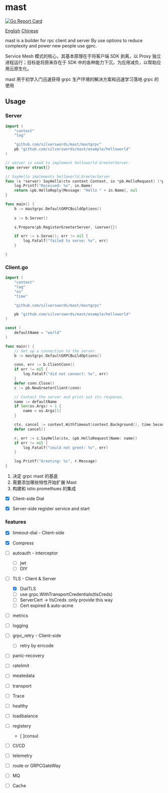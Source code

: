 # mast

[![Go Report Card](https://goreportcard.com/badge/github.com/silverswords/mast)](https://goreportcard.com/report/github.com/silverswords/mast)

[English](https://github.com/silverswords/mast/Readme) [Chinese](https://github.com/silverswords/mast/zh-cn)

mast is a builder for rpc client and server By use options to reduce complexity and power new people use gprc.

Service Mesh 模式的核心，其基本原理在于将客户端 SDK 剥离，以 Proxy 独立进程运行；目标是将原来存在于 SDK 中的各种能力下沉，为应用减负，以帮助应用云原生化。

mast 用于初学入门迅速获得 grpc 生产环境的解决方案和迅速学习落地 grpc 的使用
## Usage

### Server
```go
import (
	"context"
	"log"

	"github.com/silverswords/mast/mastgrpc"
	pb "github.com/silverswords/mast/example/helloworld"
)

// server is used to implement helloworld.GreeterServer.
type server struct{}

// SayHello implements helloworld.GreeterServer
func (s *server) SayHello(ctx context.Context, in *pb.HelloRequest) (*pb.HelloReply, error) {
	log.Printf("Received: %v", in.Name)
	return &pb.HelloReply{Message: "Hello " + in.Name}, nil
}

func main() {
	b := mastgrpc.DefaultGRPCBuildOptions()
	
	s := b.Server()

	s.Prepare(pb.RegisterGreeterServer, &server{})

	if err := s.Serve(); err != nil {
		log.Fatalf("failed to serve: %v", err)
	}

}
```

### Client.go
```go
import (
	"context"
	"log"
	"os"
	"time"

	"github.com/silverswords/mast/mastgrpc"

	pb "github.com/silverswords/mast/example/helloworld"
)

const (
	defaultName = "world"
)

func main() {
	// Set up a connection to the server.
	b := mastgrpc.DefaultGRPCBuildOptions()

	conn, err := b.ClientConn()
	if err != nil {
		log.Fatalf("did not connect: %v", err)
	}
	defer conn.Close()
	c := pb.NewGreeterClient(conn)

	// Contact the server and print out its response.
	name := defaultName
	if len(os.Args) > 1 {
		name = os.Args[1]
	}

	ctx, cancel := context.WithTimeout(context.Background(), time.Second)
	defer cancel()

	r, err := c.SayHello(ctx, &pb.HelloRequest{Name: name})
	if err != nil {
		log.Fatalf("could not greet: %v", err)
	}

	log.Printf("Greeting: %s", r.Message)
}
```

1. 决定 grpc mast 的基底
2. 需要添加哪些特性开始扩展 Mast 
3. 构建和 istio  promethues 的集成

- [x] Client-side Dial 

- [x] Server-side register service and start

### features
- [x] timeout-dial  - Client-side 

- [x] Compress

- [ ] autoauth - interceptor
    - [ ] jwt
    - [ ] DIY

- [ ] TLS - Client & Server
    - [x] DialTLS
    - [ ] use grpc.WithTransportCredentials(tlsCreds)
    - [ ] ServerCert  -> tlsCreds :only provide this way
    - [ ] Cert expired & auto-acme

- [ ] metrics

- [ ] logging

- [ ] grpc_retry - Client-side
    - [ ] retry by errcode

- [ ] panic-recovery

- [ ] ratelimit 

- [ ] meatedata

- [ ] transport

- [ ] Trace

- [ ] healthy

- [ ] loadbalance

- [ ] registery 
    - [ ]consul 

- [ ] CI/CD

- [ ] telemetry

- [ ] route or  GRPCGateWay

- [ ] MQ

- [ ] Cache


